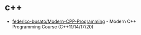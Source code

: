 # c++

* [federico-busato/Modern-CPP-Programming](https://github.com/federico-busato/Modern-CPP-Programming) -  Modern C++ Programming Course (C++11/14/17/20)

